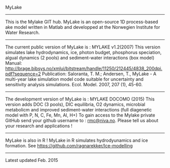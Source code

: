 MyLake
****
This is the Mylake GIT hub. 
MyLake is an open-source 1D process-based ake model written in Matlab and developped at the Norwegien Institute for Water Research. 
****
The current public version of MyLake is : MYLAKE v1.2(2007) 
This version simulates lake hydrodynamics, ice, photon budget, phosphorus speciation, algual dynamics (2 pools) and sediment-water interactions (box model)
Manual: http://brage.bibsys.no/xmlui/bitstream/handle/11250/212445/4838_200dpi.pdf?sequence=2
Publication: Saloranta, T. M.; Andersen, T., MyLake - A multi-year lake simulation model code suitable for uncertainty and sensitivity analysis simulations. Ecol. Model. 2007, 207 (1), 45-60.
***
The development version of MyLake is : MYLAKE DOCOMO (2015)
This version adds DOC (3 pools), DIC equilibria, O2 dynamics, microbial metabolicm and improved sediment-water interactions (full diagenetic model with P, N, C, Fe, Mn, Al, H+)
To gain access to the Mylake private GitHub send your github username to : rmc@niva.no. Please tell us about your research and applications ! 
***
MyLake is also in R ! 
MyLake in R simulates hydrodyunamics and ice formation. 
See https://github.com/ragnarekker/Ice-modelling
***
Latest updated Feb. 2015

